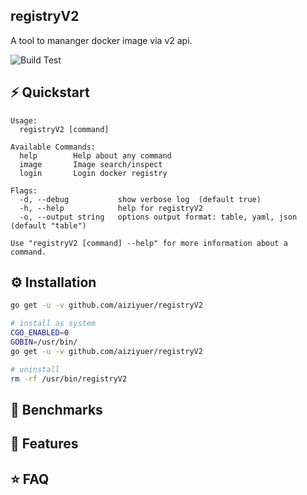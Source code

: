 registryV2 
---

A tool to mananger docker image via v2 api.

![Build Test](https://github.com/aiziyuer/registryV2/workflows/Build%20Test/badge.svg)

## ⚡️ Quickstart

```
Usage:
  registryV2 [command]

Available Commands:
  help        Help about any command
  image       Image search/inspect 
  login       Login docker registry

Flags:
  -d, --debug           show verbose log  (default true)
  -h, --help            help for registryV2
  -o, --output string   options output format: table, yaml, json  (default "table")

Use "registryV2 [command] --help" for more information about a command.

```

## ⚙️ Installation

``` bash
go get -u -v github.com/aiziyuer/registryV2

# install as system
CGO_ENABLED=0
GOBIN=/usr/bin/
go get -u -v github.com/aiziyuer/registryV2

# uninstall
rm -rf /usr/bin/registryV2
```

## 🤖 Benchmarks

## 🎯 Features

## ⭐️ FAQ

